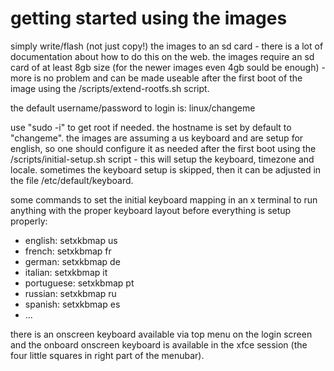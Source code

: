 # getting started using the images

simply write/flash (not just copy!) the images to an sd card - there is a lot
of documentation about how to do this on the web. the images require an sd
card of at least 8gb size (for the newer images even 4gb sould be enough) -
more is no problem and can be made useable after the first boot of the image
using the /scripts/extend-rootfs.sh script.

the default username/password to login is: linux/changeme

use "sudo -i" to get root if needed. the hostname is set by default to
"changeme". the images are assuming a us keyboard and are setup for english,
so one should configure it as needed after the first boot using the
/scripts/initial-setup.sh script - this will setup the keyboard, timezone and
locale. sometimes the keyboard setup is skipped, then it can be adjusted in
the file /etc/default/keyboard.

some commands to set the initial keyboard mapping in an x terminal to run
anything with the proper keyboard layout before everything is setup properly:

* english: setxkbmap us
* french: setxkbmap fr
* german: setxkbmap de
* italian: setxkbmap it
* portuguese: setxkbmap pt
* russian: setxkbmap ru
* spanish: setxkbmap es
* ...

there is an onscreen keyboard available via top menu on the login screen and
the onboard onscreen keyboard is available in the xfce session (the four
little squares in right part of the menubar).
